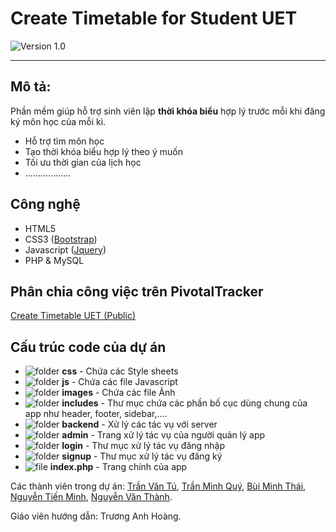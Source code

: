 # Create Timetable for Student UET
![Version 1.0](https://cloud.githubusercontent.com/assets/7255177/6105580/4a973aa8-b08b-11e4-9aae-d0e00d9e6a27.jpg)

***
## Mô tả:
Phần mềm giúp hỗ trợ sinh viên lập **thời khóa biểu** hợp lý trước mỗi khi đăng ký môn học của mỗi kì.
* Hỗ trợ tìm môn học
* Tạo thời khóa biểu hợp lý theo ý muốn
* Tối ưu thời gian của lịch học
* ..................

## Công nghệ
* HTML5
* CSS3 ([Bootstrap](http://getbootstrap.com))
* Javascript ([Jquery](//jquery.com))
* PHP & MySQL

## Phân chia công việc trên PivotalTracker
[Create Timetable UET (Public)](https://www.pivotaltracker.com/n/projects/1266230)

## Cấu trúc code của dự án
* ![folder](https://cloud.githubusercontent.com/assets/7255177/6881694/81129276-d59d-11e4-8bef-20babdca8aee.png) **css** - Chứa các Style sheets
* ![folder](https://cloud.githubusercontent.com/assets/7255177/6881694/81129276-d59d-11e4-8bef-20babdca8aee.png) **js** - Chứa các file Javascript
* ![folder](https://cloud.githubusercontent.com/assets/7255177/6881694/81129276-d59d-11e4-8bef-20babdca8aee.png) **images** - Chứa các file Ảnh
* ![folder](https://cloud.githubusercontent.com/assets/7255177/6881694/81129276-d59d-11e4-8bef-20babdca8aee.png) **includes** - Thư mục chứa các phần bố cục dùng chung của app như header, footer, sidebar,....
* ![folder](https://cloud.githubusercontent.com/assets/7255177/6881694/81129276-d59d-11e4-8bef-20babdca8aee.png) **backend** - Xử lý các tác vụ với server
* ![folder](https://cloud.githubusercontent.com/assets/7255177/6881694/81129276-d59d-11e4-8bef-20babdca8aee.png) **admin** - Trang xử lý tác vụ của người quản lý app
* ![folder](https://cloud.githubusercontent.com/assets/7255177/6881694/81129276-d59d-11e4-8bef-20babdca8aee.png) **login** - Thư mục xử lý tác vụ đăng nhập
* ![folder](https://cloud.githubusercontent.com/assets/7255177/6881694/81129276-d59d-11e4-8bef-20babdca8aee.png) **signup** - Thư mục xử lý tác vụ đăng ký</li>
* ![file](https://cloud.githubusercontent.com/assets/7255177/6881740/eea24e98-d59e-11e4-9ff8-b4bbf55f4c5c.png) **index.php** - Trang chính của app


Các thành viên trong dự án: [Trần Văn Tú](https://github.com/tutv95), [Trần Minh Quý](https://github.com/quytm), [Bùi Minh Thái](https://github.com/thaibm), [Nguyễn Tiến Minh](https://github.com/minhnt58), [Nguyễn Văn Thành](https://github.com/thanhnv58).

Giáo viên hướng dẫn: Trương Anh Hoàng.
